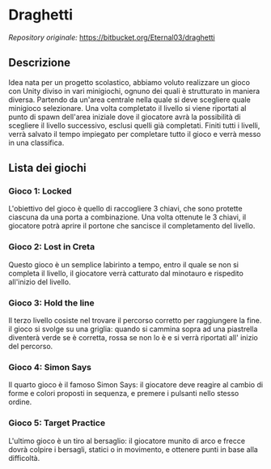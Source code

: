 # Draghetti
_Repository originale:_ https://bitbucket.org/Eternal03/draghetti

## Descrizione
Idea nata per un progetto scolastico, abbiamo voluto realizzare un gioco con Unity diviso in vari minigiochi,
ognuno dei quali è strutturato in maniera diversa.
Partendo da un'area centrale nella quale si deve scegliere quale minigioco selezionare.
Una volta completato il livello si viene riportati al punto di spawn dell'area iniziale
dove il giocatore avrà la possibilità di scegliere il livello successivo, esclusi quelli già completati.
Finiti tutti i livelli, verrà salvato il tempo impiegato per completare tutto il gioco e verrà messo in una classifica.

## Lista dei giochi

### Gioco 1: Locked
L'obiettivo del gioco è quello di raccogliere 3 chiavi, che sono protette ciascuna da una porta a combinazione.
Una volta ottenute le 3 chiavi, il giocatore potrà aprire il portone che sancisce il completamento del livello.

### Gioco 2: Lost in Creta
Questo gioco è un semplice labirinto a tempo, entro il quale se non si completa il livello, il giocatore verrà catturato dal
minotauro e rispedito all'inizio del livello.

### Gioco 3: Hold the line
Il terzo livello cosiste nel trovare il percorso corretto per raggiungere la fine.
il gioco si svolge su una griglia: quando si cammina sopra ad una piastrella diventerà verde se è corretta, rossa se non lo è
e si verrà riportati all' inizio del percorso.

### Gioco 4: Simon Says
Il quarto gioco è il famoso Simon Says: il giocatore deve reagire al cambio di forme e colori proposti in sequenza, e premere i
pulsanti nello stesso ordine.

### Gioco 5: Target Practice
L'ultimo gioco è un tiro al bersaglio: il giocatore munito di arco e frecce dovrà colpire i bersagli, statici o in movimento, 
e ottenere punti in base alla difficoltà.
